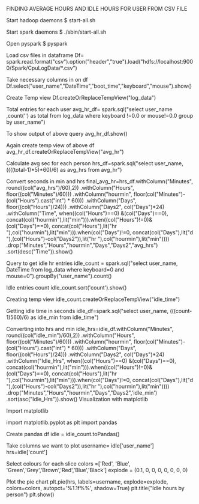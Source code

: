 FINDING AVERAGE HOURS AND IDLE HOURS FOR USER FROM CSV FILE

Start hadoop daemons $ start-all.sh

Start spark daemons $ ./sbin/start-all.sh

Open pyspark $ pyspark

Load csv files in dataframe Df= spark.read.format("csv").option("header","true").load("hdfs://localhost:9000/Spark/CpuLogData/*.csv")

Take necessary columns in on df Df.select("user_name","DateTime","boot_time","keyboard","mouse").show()

Create Temp view Df.createOrReplaceTempView("log_data")

Total entries for each user avg_hr_df= spark.sql("select user_name ,count('') as total from log_data where keyboard !=0.0 or mouse!=0.0 group by user_name")

To show output of above query avg_hr_df.show()

Again create temp view of above df avg_hr_df.createOrReplaceTempView("avg_hr")

Calculate avg sec for each person hrs_df=spark.sql("select user_name, ((((total-1)*5)*60)/6) as avg_hrs from avg_hr")

Convert seconds in min and hrs final_avg_hr=hrs_df.withColumn("Minutes", round((col("avg_hrs")/60),2))
.withColumn("Hours", floor((col("Minutes")/60)))
.withColumn("hourmin", floor(col("Minutes")-(col("Hours").cast("int") * 60)))
.withColumn("Days", floor((col("Hours")/24)))
.withColumn("Days2", col("Days")*24)
.withColumn("Time", when((col("Hours")==0) &(col("Days")==0), concat(col("hourmin"),lit("min"))).when((col("Hours")!=0)&(col("Days")==0), concat(col("Hours"),lit("hr "),col("hourmin"),lit("min"))).when(col("Days")!=0, concat(col("Days"),lit("d "),(col("Hours")-col("Days2")),lit("hr "),col("hourmin"),lit("min"))))
.drop("Minutes","Hours","hourmin","Days","Days2","avg_hrs")
.sort(desc("Time")).show()

Query to get idle hr entries idle_count = spark.sql("select user_name, DateTime from log_data where keyboard=0 and mouse=0").groupBy("user_name").count()

Idle entries count idle_count.sort('count').show()

Creating temp view idle_count.createOrReplaceTempView("idle_time")

Getting idle time in seconds idle_df=spark.sql("select user_name, (((count-1)560)/6) as idle_min from idle_time")

Converting into hrs and min idle_hrs=idle_df.withColumn("Minutes", round((col("idle_min")/60),2))
.withColumn("Hours", floor((col("Minutes")/60)))
.withColumn("hourmin", floor(col("Minutes")-(col("Hours").cast("int") * 60)))
.withColumn("Days", floor((col("Hours")/24)))
.withColumn("Days2", col("Days")*24)
.withColumn("Idle_Hrs", when((col("Hours")==0) &(col("Days")==0), concat(col("hourmin"),lit("min"))).when((col("Hours")!=0)&(col("Days")==0), concat(col("Hours"),lit("hr "),col("hourmin"),lit("min"))).when(col("Days")!=0, concat(col("Days"),lit("d "),(col("Hours")-col("Days2")),lit("hr "),col("hourmin"),lit("min"))))
.drop("Minutes","Hours","hourmin","Days","Days2",'idle_min')
.sort(asc("Idle_Hrs")).show()
Visualization with matplotlib

Import matplotlib

import matplotlib.pyplot as plt import pandas

Create pandas df idle = idle_count.toPandas()

Take columns we want to plot username= idle['user_name'] hrs=idle['count']

Select colours for each slice colors =['Red', 'Blue', 'Green','Grey','Brown','Red','Blue','Black'] explode = (0.1, 0, 0, 0, 0, 0, 0, 0)

Plot the pie chart plt.pie(hrs, labels=username, explode=explode, colors=colors, autopct='%1.1f%%', shadow=True) plt.title("Idle hours by person") plt.show()

